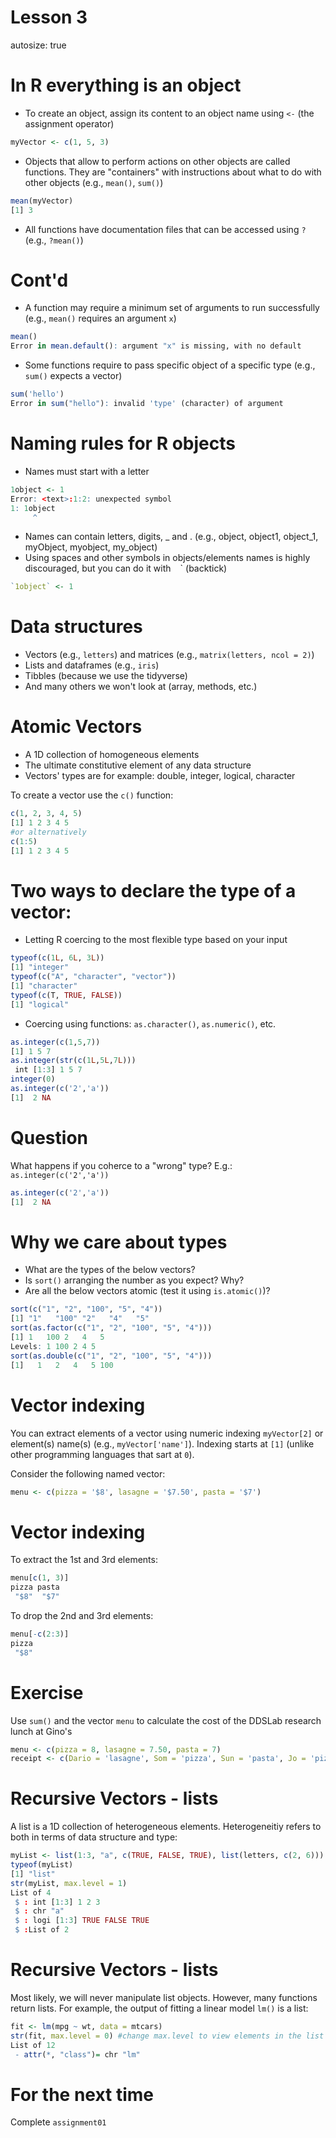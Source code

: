 

Lesson 3
=======
autosize: true

In R everything is an object
=======

 - To create an object, assign its content to an object name using `<-` (the assignment operator)

```r
myVector <- c(1, 5, 3)
```
 
 - Objects that allow to perform actions on other objects are called functions. They are "containers" with instructions about what to do with other objects (e.g., `mean()`, `sum()`)

```r
mean(myVector)
[1] 3
```
 
 - All functions have documentation files that can be accessed using `?` (e.g., `?mean()`)

Cont'd
====== 

 - A function may require a minimum set of arguments to run successfully (e.g., `mean()` requires an argument `x`)

```r
mean()
Error in mean.default(): argument "x" is missing, with no default
```

 - Some functions require to pass specific object of a specific type (e.g., `sum()` expects a vector)

```r
sum('hello')
Error in sum("hello"): invalid 'type' (character) of argument
```


Naming  rules for R objects
=======
 - Names must start with a letter
 

```r
1object <- 1
Error: <text>:1:2: unexpected symbol
1: 1object
     ^
```
 
 - Names can contain letters, digits, _ and . (e.g., object, object1, object_1, myObject, myobject, my_object)
 - Using spaces and other symbols in objects/elements names is highly discouraged, but you can do it with ` ` ` (backtick)
 

```r
`1object` <- 1
```
 

Data structures
=======
 - Vectors (e.g., `letters`) and matrices (e.g., `matrix(letters, ncol = 2)`)
 - Lists and dataframes (e.g., `iris`)
 - Tibbles (because we use the tidyverse)
 - And many others we won't look at (array, methods, etc.)
 
Atomic Vectors
=======
 - A 1D collection of homogeneous elements
 - The ultimate constitutive element of any data structure
 - Vectors' types are for example: double, integer, logical, character

To create a vector use the `c()` function:


```r
c(1, 2, 3, 4, 5)
[1] 1 2 3 4 5
#or alternatively
c(1:5)
[1] 1 2 3 4 5
```



Two ways to declare the type of a vector:
=======
 - Letting R coercing to the most flexible type based on your input 


```r
typeof(c(1L, 6L, 3L))
[1] "integer"
typeof(c("A", "character", "vector"))
[1] "character"
typeof(c(T, TRUE, FALSE))
[1] "logical"
```
 
 - Coercing using functions: `as.character()`, `as.numeric()`, etc.
 

```r
as.integer(c(1,5,7))
[1] 1 5 7
as.integer(str(c(1L,5L,7L)))
 int [1:3] 1 5 7
integer(0)
as.integer(c('2','a'))
[1]  2 NA
```
 
Question
====
What happens if you coherce to a "wrong" type? E.g.: `as.integer(c('2','a'))`


```r
as.integer(c('2','a'))
[1]  2 NA
```


Why we care about types
======= 
 - What are the types of the below vectors?
 - Is `sort()` arranging the number as you expect? Why? 
 - Are all the below vectors atomic (test it using `is.atomic()`)?


```r
sort(c("1", "2", "100", "5", "4"))
[1] "1"   "100" "2"   "4"   "5"  
sort(as.factor(c("1", "2", "100", "5", "4")))
[1] 1   100 2   4   5  
Levels: 1 100 2 4 5
sort(as.double(c("1", "2", "100", "5", "4")))
[1]   1   2   4   5 100
```


Vector indexing
=======
You can extract elements of a vector using numeric indexing `myVector[2]` or element(s) name(s) (e.g., `myVector['name']`). Indexing starts at `[1]` (unlike other programming languages that sart at `0`).

Consider the following named vector:


```r
menu <- c(pizza = '$8', lasagne = '$7.50', pasta = '$7')
```


Vector indexing
===

To extract the 1st and 3rd elements:


```r
menu[c(1, 3)]
pizza pasta 
 "$8"  "$7" 
```

To drop the 2nd and 3rd elements:


```r
menu[-c(2:3)]
pizza 
 "$8" 
```


Exercise
===

Use `sum()` and the vector `menu` to calculate the cost of the DDSLab research lunch at Gino's


```r
menu <- c(pizza = 8, lasagne = 7.50, pasta = 7)
receipt <- c(Dario = 'lasagne', Som = 'pizza', Sun = 'pasta', Jo = 'pizza', Gabe = 'pasta', Biagio = 'pasta')
```



Recursive Vectors - lists
======= 

A list is a 1D collection of heterogeneous elements. Heterogeneitiy refers to both in terms of data structure and type:


```r
myList <- list(1:3, "a", c(TRUE, FALSE, TRUE), list(letters, c(2, 6)))
typeof(myList)
[1] "list"
str(myList, max.level = 1)
List of 4
 $ : int [1:3] 1 2 3
 $ : chr "a"
 $ : logi [1:3] TRUE FALSE TRUE
 $ :List of 2
```


Recursive Vectors - lists
======= 

Most likely, we will never manipulate list objects. However, many functions return lists.  For example, the output of fitting a linear model `lm()` is a list:


```r
fit <- lm(mpg ~ wt, data = mtcars)
str(fit, max.level = 0) #change max.level to view elements in the list
List of 12
 - attr(*, "class")= chr "lm"
```


For the next time
=======

Complete `assignment01`
